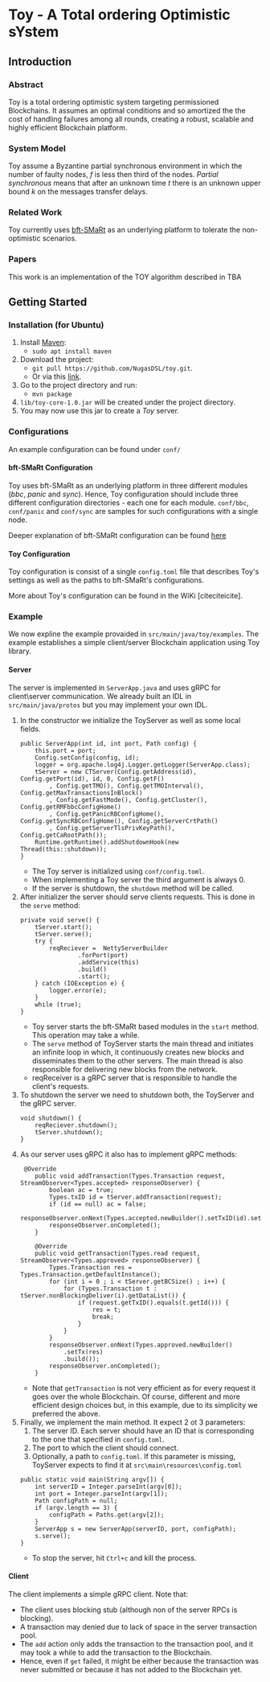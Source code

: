 # Toy - A Total ordering Optimistic sYstem
## Introduction
### Abstract
Toy is a total ordering optimistic system targeting permissioned Blockchains. It assumes an optimal conditions and so amortized the 
the cost of handling failures among all rounds, creating a robust, scalable and highly efficient Blockchain platform.

### System Model
Toy assume a Byzantine partial synchronous environment in which the number of faulty nodes, _f_ is less then third of the nodes.
_Partial synchronous_ means that after an unknown time _t_ there is an unknown upper bound _k_ on the messages transfer delays.

### Related Work
Toy currently uses [bft-SMaRt](https://github.com/bft-smart/library) as an underlying platform to tolerate the non-optimistic scenarios.  
### Papers
This work is an implementation of the TOY algorithm described in TBA

## Getting Started
### Installation (for Ubuntu)
1. Install [Maven](https://maven.apache.org/):
    * `sudo apt install maven` 
1. Download the project:
    * `git pull https://github.com/NugasDSL/toy.git`.
    * Or via this [link](https://github.com/NugasDSL/toy/archive/master.zip).
1. Go to the project directory and run:
    * `mvn package`
1. `lib/toy-core-1.0.jar` will be created under the project directory.
1. You may now use this jar to create a _Toy_ server.

### Configurations
An example configuration can be found under `conf/`
#### bft-SMaRt Configuration
Toy uses bft-SMaRt as an underlying platform in three different modules (_bbc_, _panic_ and _sync_). Hence, Toy configuration should include
three different configuration directories - each one for each module. `conf/bbc`, `conf/panic` and `conf/sync` are samples for
such configurations with a single node.

Deeper explanation of bft-SMaRt configuration can be found [here](https://github.com/bft-smart/library/wiki/BFT-SMaRt-Configuration)
#### Toy Configuration
Toy configuration is consist of a single `config.toml` file that describes Toy's settings as well as the paths to bft-SMaRt's configurations.

More about Toy's configuration can be found in the WiKi [citeciteicite].

### Example
We now expline the example provaided in `src/main/java/toy/examples`. The example establishes a simple client/server Blockchain application 
using Toy library.
#### Server
The server is implemented in `ServerApp.java` and uses gRPC for client\server communication. We already built an IDL in 
`src/main/java/protos` but you may implement your own IDL. 
1. In the constructor we initialize the ToyServer as well as some local fields.
    ```
    public ServerApp(int id, int port, Path config) {
        this.port = port;
        Config.setConfig(config, id);
        logger = org.apache.log4j.Logger.getLogger(ServerApp.class);
        tServer = new CTServer(Config.getAddress(id), Config.getPort(id), id, 0, Config.getF()
            , Config.getTMO(), Config.getTMOInterval(), Config.getMaxTransactionsInBlock()
            , Config.getFastMode(), Config.getCluster(), Config.getRMFbbcConfigHome()
            , Config.getPanicRBConfigHome(), Config.getSyncRBConfigHome(), Config.getServerCrtPath()
            , Config.getServerTlsPrivKeyPath(), Config.getCaRootPath());
        Runtime.getRuntime().addShutdownHook(new Thread(this::shutdown));
    }
    ```   
    * The Toy server is initialized using `conf/config.toml`.
    * When implementing a Toy server the third argument is always 0.
    * If the server is shutdown, the `shutdown` method will be called.
1. After initializer the server should serve clients requests. This is done in the `serve` method:
    ```
    private void serve() {
        tServer.start();
        tServer.serve();
        try {
            reqReciever =  NettyServerBuilder
                    .forPort(port)
                    .addService(this)
                    .build()
                    .start();
        } catch (IOException e) {
            logger.error(e);
        }
        while (true);
    }
    ```
    * Toy server starts the bft-SMaRt based modules in the `start` method. This operation may take a while.
    * The `serve` method of ToyServer starts the main thread and initiates an infinite loop in which, 
        it continuously creates new blocks and disseminates them to the other servers. The main thread is also responsible 
        for delivering new blocks from the network. 
    * reqReceiver is a gRPC server that is responsible to handle the client's requests.
1. To shutdown the server we need to shutdown both, the ToyServer and the gRPC server.
    ```
    void shutdown() {
        reqReciever.shutdown();
        tServer.shutdown();
    }
    ```
1. As our server uses gRPC it also has to implement gRPC methods:
    ```
     @Override
        public void addTransaction(Types.Transaction request, StreamObserver<Types.accepted> responseObserver) {
            boolean ac = true;
            Types.txID id = tServer.addTransaction(request);
            if (id == null) ac = false;
            responseObserver.onNext(Types.accepted.newBuilder().setTxID(id).setAccepted(ac).build());
            responseObserver.onCompleted();
        }
    
        @Override
        public void getTransaction(Types.read request, StreamObserver<Types.approved> responseObserver) {
            Types.Transaction res = Types.Transaction.getDefaultInstance();
            for (int i = 0 ; i < tServer.getBCSize() ; i++) {
                for (Types.Transaction t : tServer.nonBlockingDeliver(i).getDataList()) {
                    if (request.getTxID().equals(t.getId())) {
                        res = t;
                        break;
                    }
                }
            }
            responseObserver.onNext(Types.approved.newBuilder()
                .setTx(res)
                .build());
            responseObserver.onCompleted();
        }
    ```
    * Note that `getTransaction` is not very efficient as for every request it goes over the whole Blockchain.
        Of course, different and more efficient design choices but, in this example,
        due to its simplicity we preferred the above.
1. Finally, we implement the main method. It expect 2 ot 3 parameters: 
    1. The server ID. Each server should have an ID that is corresponding to the one that specified in `config.toml`.
    1. The port to which the client should connect.
    1. Optionally, a path to `config.toml`. If this parameter is missing, ToyServer expects to find it at 
        `src\main\resources\config.toml`
    ```
    public static void main(String argv[]) {
        int serverID = Integer.parseInt(argv[0]);
        int port = Integer.parseInt(argv[1]);
        Path configPath = null;
        if (argv.length == 3) {
            configPath = Paths.get(argv[2]);
        }
        ServerApp s = new ServerApp(serverID, port, configPath);
        s.serve();
    }
    ```  
    * To stop the server, hit `Ctrl+c` and kill the process.
#### Client
The client implements a simple gRPC client. Note that:
* The client uses blocking stub (although non of the server RPCs is blocking).
* A transaction may denied due to lack of space in the server transaction pool.
* The `add` action only adds the transaction to the transaction pool, and it may took a while 
    to add the transaction to the Blockchain.
* Hence, even if `get` failed, it might be either because the transaction was never submitted or because it has not 
added to the Blockchain yet.